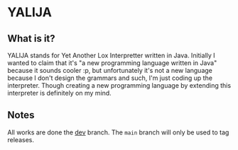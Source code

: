 # YALIJA

## What is it?
YALIJA stands for Yet Another Lox Interpretter written in Java. Initially I wanted to claim that it's "a new programming language written in Java" because it sounds cooler :p, but unfortunately it's not a new language because I don't design the grammars and such, I'm just coding up the interpreter.
Though creating a new programming language by extending this interpreter is definitely on my mind.

## Notes
All works are done the [dev](https://github.com/danilhendrasr/yalija/tree/dev) branch. The `main` branch will only be used to tag releases.

